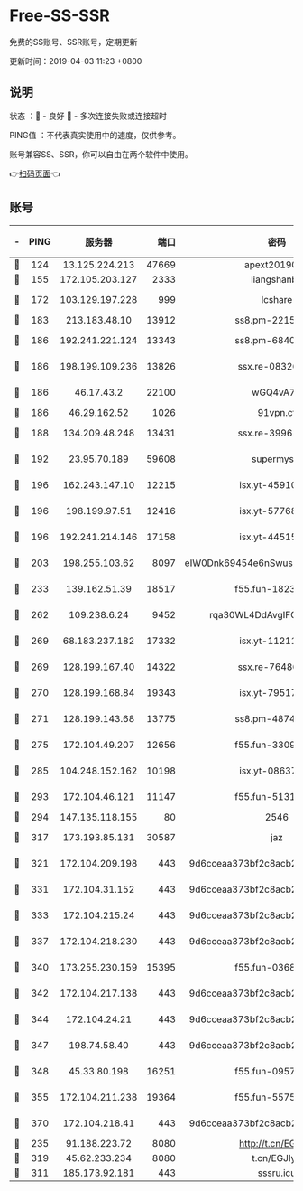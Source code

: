 # Free-SS-SSR

免费的SS账号、SSR账号，定期更新

更新时间：2019-04-03 11:23 +0800

## 说明

状态     ：🙂 - 良好 🙁 - 多次连接失败或连接超时

PING值   ：不代表真实使用中的速度，仅供参考。

账号兼容SS、SSR，你可以自由在两个软件中使用。

👉[扫码页面](https://liesauer.github.io/Free-SS-SSR/)👈

## 账号

|-|PING|服务器|端口|密码|加密方式|区域|
|:----:|:----:|:-----:|-----:|:----:|:----:|:----:|
|🙂|124|13.125.224.213|47669|apext2019001|chacha20|KR|
|🙂|155|172.105.203.127|2333|liangshanbo|chacha20|JP|
|🙂|172|103.129.197.228|999|lcshare|aes-256-cfb|US|
|🙂|183|213.183.48.10|13912|ss8.pm-22156401|rc4-md5|RU|
|🙂|186|192.241.221.124|13343|ss8.pm-68405899|aes-256-cfb|US|
|🙂|186|198.199.109.236|13826|ssx.re-08326008|aes-256-cfb|US|
|🙂|186|46.17.43.2|22100|wGQ4vA7D|aes-256-gcm|RU|
|🙂|186|46.29.162.52|1026|91vpn.cf|rc4-md5|RU|
|🙂|188|134.209.48.248|13431|ssx.re-39961207|aes-256-cfb|US|
|🙂|192|23.95.70.189|59608|supermyssr|chacha20-ietf|US|
|🙂|196|162.243.147.10|12215|isx.yt-45910639|aes-256-cfb|US|
|🙂|196|198.199.97.51|12416|isx.yt-57768817|aes-256-cfb|US|
|🙂|196|192.241.214.146|17158|isx.yt-44515301|aes-256-cfb|US|
|🙂|203|198.255.103.62|8097|eIW0Dnk69454e6nSwuspv9DmS201tQ0D|aes-256-cfb|US|
|🙂|233|139.162.51.39|18517|f55.fun-18237824|aes-256-cfb|SG|
|🙂|262|109.238.6.24|9452|rqa30WL4DdAvgIFG6Fs3znzTa|aes-256-cfb|FR|
|🙂|269|68.183.237.182|17332|isx.yt-11211578|aes-256-cfb|SG|
|🙂|269|128.199.167.40|14322|ssx.re-76486962|aes-256-cfb|SG|
|🙂|270|128.199.168.84|19343|isx.yt-79517808|aes-256-cfb|SG|
|🙂|271|128.199.143.68|13775|ss8.pm-48740881|aes-256-cfb|SG|
|🙂|275|172.104.49.207|12656|f55.fun-33093781|aes-256-cfb|SG|
|🙂|285|104.248.152.162|10198|isx.yt-08637279|aes-256-cfb|SG|
|🙂|293|172.104.46.121|11147|f55.fun-51319184|aes-256-cfb|SG|
|🙂|294|147.135.118.155|80|2546|chacha20|US|
|🙂|317|173.193.85.131|30587|jaz|aes-256-cfb|US|
|🙂|321|172.104.209.198|443|9d6cceaa373bf2c8acb22e60b6a58be6|aes-256-cfb|US|
|🙂|331|172.104.31.152|443|9d6cceaa373bf2c8acb22e60b6a58be6|aes-256-cfb|US|
|🙂|333|172.104.215.24|443|9d6cceaa373bf2c8acb22e60b6a58be6|aes-256-cfb|US|
|🙂|337|172.104.218.230|443|9d6cceaa373bf2c8acb22e60b6a58be6|aes-256-cfb|US|
|🙂|340|173.255.230.159|15395|f55.fun-03681887|aes-256-cfb|US|
|🙂|342|172.104.217.138|443|9d6cceaa373bf2c8acb22e60b6a58be6|aes-256-cfb|US|
|🙂|344|172.104.24.21|443|9d6cceaa373bf2c8acb22e60b6a58be6|aes-256-cfb|US|
|🙂|347|198.74.58.40|443|9d6cceaa373bf2c8acb22e60b6a58be6|aes-256-cfb|US|
|🙂|348|45.33.80.198|16251|f55.fun-09570077|aes-256-cfb|US|
|🙂|355|172.104.211.238|19364|f55.fun-55755367|aes-256-cfb|US|
|🙂|370|172.104.218.41|443|9d6cceaa373bf2c8acb22e60b6a58be6|aes-256-cfb|US|
|🙂|235|91.188.223.72|8080|http://t.cn/EGJIyrl|rc4-md5|RU|
|🙂|319|45.62.233.234|8080|t.cn/EGJIyrl|rc4-md5|CA|
|🙁|311|185.173.92.181|443|sssru.icu|rc4-md5|RU|

